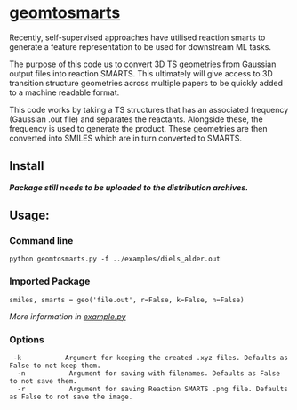 # [geomtosmarts](src/geomtosmarts.py)

Recently, self-supervised approaches have utilised reaction smarts to generate a feature representation to be used for downstream ML tasks.

The purpose of this code us to convert 3D TS geometries from Gaussian output files into reaction SMARTS. This ultimately will give access to 3D transition structure geometries across multiple papers to be quickly added to a machine readable format.

This code works by taking a TS structures that has an associated frequency (Gaussian .out file) and separates the reactants. Alongside these, the frequency is used to generate the product. These geometries are then converted into SMILES which are in turn converted to SMARTS. 

## Install 

***Package still needs to be uploaded to the distribution archives.***

## Usage:

### Command line

```python geomtosmarts.py -f ../examples/diels_alder.out```

### Imported Package

```smiles, smarts = geo('file.out', r=False, k=False, n=False)```

*More information in [example.py](src/example.py)*

### Options

```
 -k           Argument for keeping the created .xyz files. Defaults as False to not keep them.
  -n           Argument for saving with filenames. Defaults as False to not save them.
  -r           Argument for saving Reaction SMARTS .png file. Defaults as False to not save the image.
  ```

